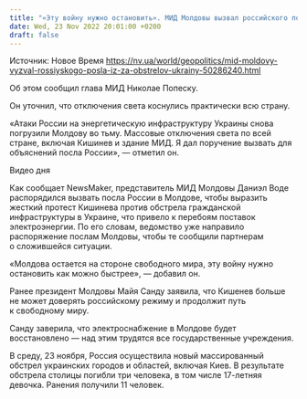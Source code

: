 ```yaml
---
title: "«Эту войну нужно остановить». МИД Молдовы вызвал российского посла из-за обстрелов Украины"
date: Wed, 23 Nov 2022 20:01:00 +0200
draft: false
---
```

Источник: Новое Время https://nv.ua/world/geopolitics/mid-moldovy-vyzval-rossiyskogo-posla-iz-za-obstrelov-ukrainy-50286240.html


 Об этом сообщил глава МИД Николае Попеску.

Он уточнил, что отключения света коснулись практически всю страну.

«Атаки России на энергетическую инфраструктуру Украины снова погрузили Молдову во тьму. Массовые отключения света по всей стране, включая Кишинев и здание МИД. Я дал поручение вызвать для объяснений посла России», — отметил он.

 Видео дня   

Как сообщает NewsMaker, представитель МИД Молдовы Даниэл Воде распорядился вызвать посла России в Молдове, чтобы выразить жесткий протест Кишинева против обстрела гражданской инфраструктуры в Украине, что привело к перебоям поставок электроэнергии. По его словам, ведомство уже направило распоряжение послам Молдовы, чтобы те сообщили партнерам о сложившейся ситуации.

«Молдова остается на стороне свободного мира, эту войну нужно остановить как можно быстрее», — добавил он.

Ранее президент Молдовы Майя Санду заявила, что Кишенев больше не может доверять российскому режиму и продолжит путь к свободному миру.

Санду заверила, что электроснабжение в Молдове будет восстановлено — над этим трудятся все государственные учреждения.

В среду, 23 ноября, Россия осуществила новый массированный обстрел украинских городов и областей, включая Киев. В результате обстрела столицы погибли три человека, в том числе 17-летняя девочка. Ранения получили 11 человек.
